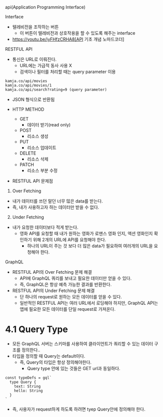 api(Application Programming Interface)

Interface

- 텔레비전을 조작하는 버튼
  - 이 버튼이 텔레비전과 상호작용을 할 수 있도록 해주는 interface
- https://youtu.be/iyFHfzCRHA8[API 기초 개념 노마드코더]

RESTFUL API

- 통신은 URL로 이뤄진다.
  - URL에는 가급적 동사 사용 X
  - 검색이나 필터를 처리할 때는 query parameter 이용

```
kamja.co/api/movies
kamja.co/api/movies/1
kamja.co/api/search?rating=9 (query parameter)
```

- JSON 형식으로 반환됨
- HTTP METHOD

  - GET
    - 데이터 받기(read only)
  - POST
    - 리소스 생성
  - PUT
    - 리소스 업데이트
  - DELETE
    - 리소스 삭제
  - PATCH
    - 리소스 부분 수정

- RESTFUL API 문제점

1. Over Fetching

- 내가 데이터를 쓰던 말던 너무 많은 data를 받는다.
- 즉, 내가 사용하고자 하는 데이터만 받을 수 없다.

2. Under Fetching

- 내가 요청한 데이터보다 적게 받는다.
  - 영화 API를 요청할 때 내가 원하는 영화가 로맨스 영화 인지, 액션 영화인지 확인하기 위해 2개의 URL에 API를 요청해야 한다.
    - 하나의 URL이 주는 것 보다 더 많은 data가 필요하여 여러개의 URL을 요청해야 한다.

GraphQL

- RESTFUL API의 Over Fetching 문제 해결
  - API에 GraphQL 쿼리를 보내고 필요한 데이터만 얻을 수 있다.
  - 즉, GraphQL은 항상 예측 가능한 결과를 반환한다.
- RESTFUL API의 Under Fetching 문제 해결
  - 단 하나의 request로 원하는 모든 데이터를 얻을 수 있다.
  - 일반적인 RESTFUL API는 여러 URL에서 로딩해야 하지만, GraphQL API는 앱에 필요한 모든 데이터를 단일 request로 가져온다.

# 4.1 Query Type

- 모든 GraphQL 서버는 스키마를 사용하여 클라이언트가 쿼리할 수 있는 데이터 구조를 정의한다..
- 타입을 정의할 때 Query는 default이다.
  - 즉, Query의 타입은 항상 정의해야한다.
    - Query type 안에 있는 것들은 GET url과 동일하다.

```
const typeDefs = gql`
  type Query {
    text: String
    hello: String
  }
`
```

- 즉, 사용자가 request하게 하도록 하려면 tyep Query안에 정의해야 한다.
